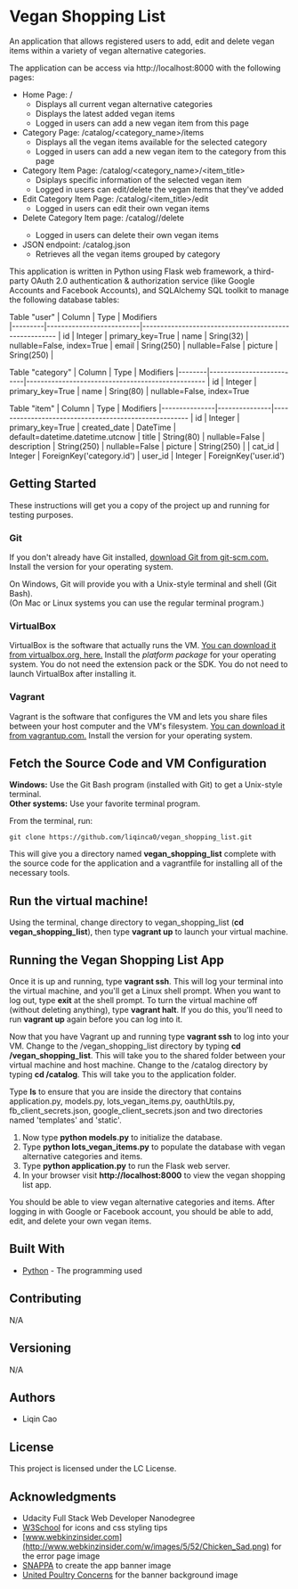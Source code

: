 # Vegan Shopping List

An application that allows registered users to add, edit and delete vegan items within a variety of vegan alternative categories.

The application can be access via http://localhost:8000 with the following pages:
* Home Page: /
    * Displays all current vegan alternative categories
    * Displays the latest added vegan items
    * Logged in users can add a new vegan item from this page
* Category Page: /catalog/<category_name>/items
    * Displays all the vegan items available for the selected category
    * Logged in users can add a new vegan item to the category from this page
* Category Item Page: /catalog/<category_name>/<item_title>
    * Dsiplays specific information of the selected vegan item
    * Logged in users can edit/delete the vegan items that they've added
* Edit Category Item Page: /catalog/<item_title>/edit
    * Logged in users can edit their own vegan items
* Delete Category Item page: /catalog/<item>/delete
    * Logged in users can delete their own vegan items
* JSON endpoint: /catalog.json
    * Retrieves all the vegan items grouped by category

This application is written in Python using Flask web framework, a third-party OAuth 2.0 authentication & authorization service (like Google Accounts and Facebook Accounts), and SQLAlchemy SQL toolkit to manage the following database tables:

Table "user"
| Column  |           Type           |                       Modifiers                      
|---------|--------------------------|------------------------------------------------------
| id      | Integer                  | primary_key=True
| name    | Sring(32)                | nullable=False, index=True
| email   | Sring(250)               | nullable=False
| picture | Sring(250)               |

Table "category"
| Column |           Type           |                    Modifiers
|--------|--------------------------|--------------------------------------------------
| id     | Integer                  | primary_key=True
| name   | Sring(80)                | nullable=False, index=True

Table "item"
| Column        |  Type         |                      Modifiers
|---------------|---------------|------------------------------------------------------
| id            | Integer       | primary_key=True
| created_date  | DateTime      | default=datetime.datetime.utcnow
| title         | String(80)    | nullable=False
| description   | String(250)   | nullable=False
| picture       | String(250)   |
| cat_id        | Integer       | ForeignKey('category.id')
| user_id       | Integer       | ForeignKey('user.id')

## Getting Started

These instructions will get you a copy of the project up and running for testing purposes.

### Git

If you don't already have Git installed, [download Git from git-scm.com.](http://git-scm.com/downloads) Install the version for your operating system.

On Windows, Git will provide you with a Unix-style terminal and shell (Git Bash).  
(On Mac or Linux systems you can use the regular terminal program.)

### VirtualBox

VirtualBox is the software that actually runs the VM. [You can download it from virtualbox.org, here.](https://www.virtualbox.org/wiki/Downloads)  Install the *platform package* for your operating system.  You do not need the extension pack or the SDK. You do not need to launch VirtualBox after installing it.

### Vagrant

Vagrant is the software that configures the VM and lets you share files between your host computer and the VM's filesystem.  [You can download it from vagrantup.com.](https://www.vagrantup.com/downloads) Install the version for your operating system.

## Fetch the Source Code and VM Configuration

**Windows:** Use the Git Bash program (installed with Git) to get a Unix-style terminal.  
**Other systems:** Use your favorite terminal program.

From the terminal, run:

    git clone https://github.com/liqinca0/vegan_shopping_list.git

This will give you a directory named **vegan_shopping_list** complete with the source code for the application and a vagrantfile for installing all of the necessary tools. 

## Run the virtual machine!

Using the terminal, change directory to vegan_shopping_list (**cd vegan_shopping_list**), then type **vagrant up** to launch your virtual machine.

## Running the Vegan Shopping List App
Once it is up and running, type **vagrant ssh**. This will log your terminal into the virtual machine, and you'll get a Linux shell prompt. When you want to log out, type **exit** at the shell prompt.  To turn the virtual machine off (without deleting anything), type **vagrant halt**. If you do this, you'll need to run **vagrant up** again before you can log into it.

Now that you have Vagrant up and running type **vagrant ssh** to log into your VM.  Change to the /vegan_shopping_list directory by typing **cd /vegan_shopping_list**. This will take you to the shared folder between your virtual machine and host machine. Change to the /catalog directory by typing **cd /catalog**. This will take you to the application folder.

Type **ls** to ensure that you are inside the directory that contains application.py, models.py, lots_vegan_items.py, oauthUtils.py, fb_client_secrets.json, google_client_secrets.json and two directories named 'templates' and 'static'.

1. Now type **python models.py** to initialize the database.
2. Type **python lots_vegan_items.py** to populate the database with vegan alternative categories and items.
3. Type **python application.py** to run the Flask web server.
4. In your browser visit **http://localhost:8000** to view the vegan shopping list app.

You should be able to view vegan alternative categories and items. After logging in with Google or Facebook account, you should be able to add, edit, and delete your own vegan items.

## Built With

* [Python](https://docs.python.org/2/index.html) - The programming used

## Contributing

N/A

## Versioning

N/A

## Authors

* Liqin Cao

## License

This project is licensed under the LC License.

## Acknowledgments

* Udacity Full Stack Web Developer Nanodegree
* [W3School](https://www.w3schools.com/) for icons and css styling tips
* [www.webkinzinsider.com](http://www.webkinzinsider.com/w/images/5/52/Chicken_Sad.png) for the error page image
* [SNAPPA](https://snappa.com/) to create the app banner image
* [United Poultry Concerns](http://upc-online.org/) for the banner background image